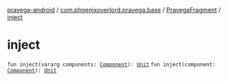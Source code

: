 [pravega-android](../../index.md) / [com.phoenixoverlord.pravega.base](../index.md) / [PravegaFragment](index.md) / [inject](./inject.md)

# inject

`fun inject(vararg components: `[`Component`](../-component/index.md)`): `[`Unit`](https://kotlinlang.org/api/latest/jvm/stdlib/kotlin/-unit/index.html)
`fun inject(component: `[`Component`](../-component/index.md)`): `[`Unit`](https://kotlinlang.org/api/latest/jvm/stdlib/kotlin/-unit/index.html)